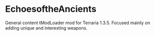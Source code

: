 # EchoesoftheAncients
General content tModLoader mod for Terraria 1.3.5. Focused mainly on adding unique and interesting weapons.
